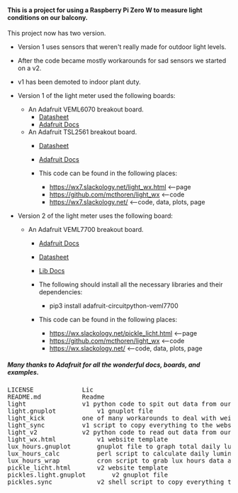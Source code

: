 #### This is a project for using a Raspberry Pi Zero W to measure light conditions on our balcony.

This project now has two version.
* Version 1 uses sensors that weren't really made for outdoor light levels.
* After the code became mostly workarounds for sad sensors we started on a v2.
* v1 has been demoted to indoor plant duty.

* Version 1 of the light meter used the following boards:
  * An Adafruit VEML6070 breakout board.
    * [Datasheet](https://cdn-learn.adafruit.com/assets/assets/000/032/482/original/veml6070.pdf)
    * [Adafruit Docs](https://learn.adafruit.com/adafruit-veml6070-uv-light-sensor-breakout?view=all)
  * An Adafruit TSL2561 breakout board.
    * [Datasheet](http://www.adafruit.com/datasheets/TSL2561.pdf)
    * [Adafruit Docs](https://learn.adafruit.com/tsl2561?view=all)

    * This code can be found in the following places:
      * https://wx7.slackology.net/light_wx.html	<--page
      * https://github.com/mcthoren/light_wx		<--code
      * https://wx7.slackology.net/			<--code, data, plots, page

* Version 2 of the light meter uses the following board:
  * An Adafruit VEML7700 breakout board.
    * [Adafruit Docs](https://learn.adafruit.com/adafruit-veml7700?view=all)
    * [Datasheet](https://www.vishay.com/docs/84286/veml7700.pdf)
    * [Lib Docs](https://circuitpython.readthedocs.io/projects/veml7700/en/latest/api.html)

    * The following should install all the necessary libraries and their dependencies:
      * pip3 install adafruit-circuitpython-veml7700

    * This code can be found in the following places:
      * https://wx.slackology.net/pickle_licht.html	<--page
      * https://github.com/mcthoren/light_wx		<--code
      * https://wx.slackology.net/			<--code, data, plots, page


##### Many thanks to Adafruit for all the wonderful docs, boards, and examples.


<pre>
LICENSE				Lic
README.md			Readme
light				v1 python code to spit out data from our boards
light.gnuplot			v1 gnuplot file
light_kick			one of many workarounds to deal with weird bugs of a sun baked pi
light_sync			v1 script to copy everything to the webserver
light_v2			v2 python code to read out data from our board
light_wx.html			v1 website template
lux_hours.gnuplot		gnuplot file to graph total daily luminous exposure
lux_hours_calc			perl script to calculate daily luminous exposure
lux_hours_wrap			cron script to grab lux hours data and graph it
pickle_licht.html		v2 website template
pickles.light.gnuplot		v2 gnuplot file
pickles.sync			v2 shell script to copy everything to the webserver
</pre>
